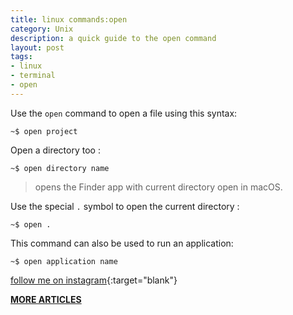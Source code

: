 ```yaml
---
title: linux commands:open
category: Unix
description: a quick guide to the open command 
layout: post
tags:
- linux
- terminal
- open
---
```



Use the `open` command to open a file using this syntax:

`~$ open project `

Open a directory too :

`~$ open directory name `

>opens the Finder app with current directory open in macOS.

Use the special `.` symbol to open the current directory :

`~$ open .`

This command can also be used to run an application:

`~$ open application name`







[follow me on instagram](https://instagram.com/devmuangi){:target="blank"}


[**MORE ARTICLES**](/blog)


